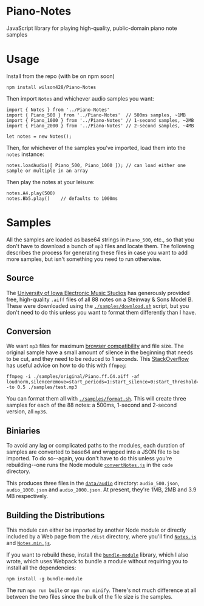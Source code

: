 # Piano-Notes

JavaScript library for playing high-quality, public-domain piano note samples

# Usage

Install from the repo (with be on npm soon)

	npm install wilson428/Piano-Notes

Then import `Notes` and whichever audio samples you want:

	import { Notes } from '../Piano-Notes'
	import { Piano_500 } from '../Piano-Notes' 	// 500ms samples, ~1MB
	import { Piano_1000 } from '../Piano-Notes'	// 1-second samples, ~2MB
	import { Piano_2000 } from '../Piano-Notes'	// 2-second samples, ~4MB

	let notes = new Notes();

Then, for whichever of the samples you've imported, load them into the `notes` instance:

	notes.loadAudio([ Piano_500, Piano_1000 ]); // can load either one sample or multiple in an array

Then play the notes at your leisure:

	notes.A4.play(500)
	notes.Bb5.play()	// defaults to 1000ms

# Samples

All the samples are loaded as base64 strings in `Piano_500`, etc., so that you don't have to download a bunch of `mp3` files and locate them. The following describes the process for generating these files in case you want to add more samples, but isn't something you need to run otherwise.

## Source

The [University of Iowa Electronic Music Studios](http://theremin.music.uiowa.edu/MISpiano.html) has generously provided free, high-quality `.aiff` files of all 88 notes on a Steinway & Sons Model B. These were downloaded using the [`./samples/download.sh`](./samples/download.sh) script, but you don't need to do this unless you want to format them differently than I have.

## Conversion

We want `mp3` files for maximum [browser compatibility](https://blog.filestack.com/thoughts-and-knowledge/audio-file-format-codec/) and file size. The original sample have a small amount of silence in the beginning that needs to be cut, and they need to be reduced to 1 seconds. This [StackOverflow](https://video.stackexchange.com/questions/23340/how-to-use-ffmpeg-to-fade-in-out-a-veriable-frame-rate-video-clip-with-unknown-d) has useful advice on how to do this with `ffmpeg`:

	ffmpeg -i ./samples/original/Piano.ff.C4.aiff -af loudnorm,silenceremove=start_periods=1:start_silence=0:start_threshold=-40dB,afade=out:st=0.25:d=0.25 -to 0.5 ./samples/test.mp3

You can format them all with [`./samples/format.sh`](./samples/format.sh). This will create three samples for each of the 88 notes: a 500ms, 1-second and 2-second version, all `mp3`s.

## Biniaries

To avoid any lag or complicated paths to the modules, each duration of samples are converted to base64 and wrapped into a JSON file to be imported. To do so--again, you don't have to do this unless you're rebuilding--one runs the Node module [`convertNotes.js`](code/convertNotes.js) in the `code` directory.

This produces three files in the [`data/audio`](data/audio) directory: `audio_500.json`, `audio_1000.json` and `audio_2000.json`. At present, they're 1MB, 2MB and 3.9 MB respectively.

## Building the Distributions

This module can either be imported by another Node module or directly included by a Web page from the `/dist` directory, where you'll find [`Notes.js`](./dist/Notes.js) and [`Notes.min.js`](./dist/Notes.min.js).

If you want to rebuild these, install the [`bundle-module`](https://www.npmjs.com/package/bundle-module) library, which I also wrote, which uses Webpack to bundle a module without requiring you to install all the dependencies:

	npm install -g bundle-module

The run `npm run buile` or `npm run minify`. There's not much difference at all between the two files since the bulk of the file size is the samples.